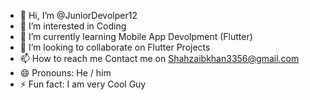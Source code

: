 - 👋 Hi, I’m @JuniorDevolper12
- 👀 I’m interested in Coding
- 🌱 I’m currently learning Mobile App Devolpment (Flutter)
- 💞️ I’m looking to collaborate on Flutter Projects
- 📫 How to reach me Contact me on Shahzaibkhan3356@gmail.com
- 😄 Pronouns: He / him
- ⚡ Fun fact: I am very Cool Guy

<!---
JuniorDevolper12/JuniorDevolper12 is a ✨ special ✨ repository because its `README.md` (this file) appears on your GitHub profile.
You can click the Preview link to take a look at your changes.
--->
